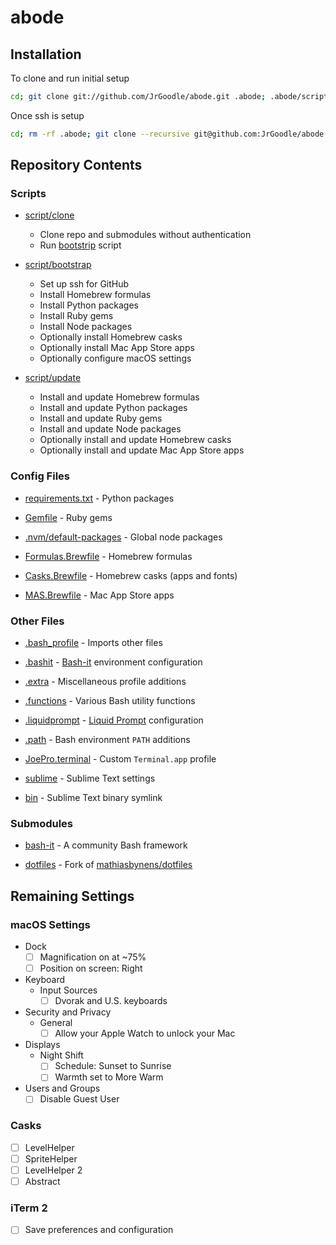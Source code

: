 # abode

## Installation

To clone and run initial setup

```bash
cd; git clone git://github.com/JrGoodle/abode.git .abode; .abode/script/clone
```

Once ssh is setup

```bash
cd; rm -rf .abode; git clone --recursive git@github.com:JrGoodle/abode.git .abode
```

## Repository Contents

### Scripts

- [script/clone](script/clone)
    - Clone repo and submodules without authentication
    - Run [bootstrip](script/bootstrap) script

- [script/bootstrap](script/bootstrap)
    - Set up ssh for GitHub
    - Install Homebrew formulas
    - Install Python packages
    - Install Ruby gems
    - Install Node packages
    - Optionally install Homebrew casks
    - Optionally install Mac App Store apps
    - Optionally configure macOS settings

- [script/update](script/update)
    - Install and update Homebrew formulas
    - Install and update Python packages
    - Install and update Ruby gems
    - Install and update Node packages
    - Optionally install and update Homebrew casks
    - Optionally install and update Mac App Store apps

### Config Files

- [requirements.txt](requirements.txt) - Python packages

- [Gemfile](Gemfile) - Ruby gems

- [.nvm/default-packages](.nvm/default-packages) - Global node packages

- [Formulas.Brewfile](Formulas.Brewfile) - Homebrew formulas

- [Casks.Brewfile](Casks.Brewfile) - Homebrew casks (apps and fonts)

- [MAS.Brewfile](MAS.Brewfile) - Mac App Store apps

### Other Files

- [.bash_profile](.bash_profile) - Imports other files

- [.bashit](.bashit) - [Bash-it](https://github.com/Bash-it/bash-it) environment configuration

- [.extra](.extra) - Miscellaneous profile additions

- [.functions](.functions) - Various Bash utility functions

- [.liquidprompt](.liquidprompt) - [Liquid Prompt](https://github.com/nojhan/liquidprompt) configuration

- [.path](.path) - Bash environment `PATH` additions

- [JoePro.terminal](JoePro.terminal) - Custom `Terminal.app` profile

- [sublime](sublime) - Sublime Text settings

- [bin](bin) - Sublime Text binary symlink

### Submodules

- [bash-it](https://github.com/Bash-it/bash-it) - A community Bash framework

- [dotfiles](https://github.com/JrGoodle/dotfiles) - Fork of [mathiasbynens/dotfiles](https://github.com/mathiasbynens/dotfiles)

## Remaining Settings

### macOS Settings

- Dock
  - [ ] Magnification on at ~75%
  - [ ] Position on screen: Right
- Keyboard
  - Input Sources
    - [ ] Dvorak and U.S. keyboards
- Security and Privacy
  - General
    - [ ] Allow your Apple Watch to unlock your Mac
- Displays
  - Night Shift
    - [ ] Schedule: Sunset to Sunrise
    - [ ] Warmth set to More Warm
- Users and Groups
  - [ ] Disable Guest User

### Casks

- [ ] LevelHelper
- [ ] SpriteHelper
- [ ] LevelHelper 2
- [ ] Abstract

### iTerm 2

- [ ] Save preferences and configuration
